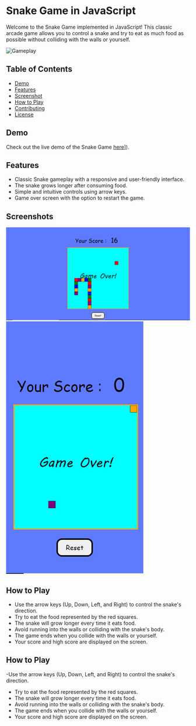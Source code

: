 # Snake Game in JavaScript

Welcome to the Snake Game implemented in JavaScript! This classic arcade game allows you to control a snake and try to eat as much food as possible without colliding with the walls or yourself.

![Gameplay](gameplay.gif)

## Table of Contents
- [Demo](#demo)
- [Features](#features)
- [Screenshot](#Screenshots)
- [How to Play](#how-to-play)
- [Contributing](#contributing)
- [License](#license)

## Demo
Check out the live demo of the Snake Game [here]([https://tanrandel.github.io/SnakeGame-JavaScript-/)]).

## Features
- Classic Snake gameplay with a responsive and user-friendly interface.
- The snake grows longer after consuming food.
- Simple and intuitive controls using arrow keys.
- Game over screen with the option to restart the game.

## Screenshots
![Desktop View](image.png)
![Mobile View](image-1.png)

## How to Play

- Use the arrow keys (Up, Down, Left, and Right) to control the snake's direction.
- Try to eat the food represented by the red squares.
- The snake will grow longer every time it eats food.
- Avoid running into the walls or colliding with the snake's body.
- The game ends when you collide with the walls or yourself.
- Your score and high score are displayed on the screen.

## How to Play
-Use the arrow keys (Up, Down, Left, and Right) to control the snake's direction.
- Try to eat the food represented by the red squares.
- The snake will grow longer every time it eats food.
- Avoid running into the walls or colliding with the snake's body.
- The game ends when you collide with the walls or yourself.
- Your score and high score are displayed on the screen.
